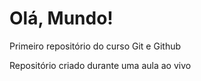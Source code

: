 # Olá, Mundo!
Primeiro repositório do curso Git e Github

Repositório criado durante uma aula ao vivo